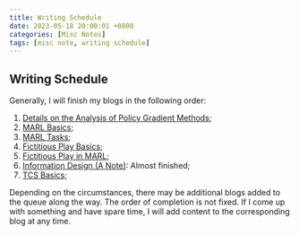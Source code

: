 ```yaml
---
title: Writing Schedule
date: 2023-05-18 20:00:01 +0800
categories: [Misc Notes]
tags: [misc note, writing schedule]
---
```


## Writing Schedule

Generally, I will finish my blogs in the following order: 
1. [Details on the Analysis of Policy Gradient Methods](https://yuelin301.github.io/posts/Policy-Gradient-Details/);
2. [MARL Basics](https://yuelin301.github.io/posts/MARL-Basics/);
3. [MARL Tasks](https://yuelin301.github.io/posts/MARL-Tasks/);
4. [Fictitious Play Basics](https://yuelin301.github.io/posts/Fictitious-Play-Basics/);
5. [Fictitious Play in MARL](https://yuelin301.github.io/posts/Fictitious-Play-MARL/);
6. [Information Design (A Note)](https://yuelin301.github.io/posts/Information-Design/): Almost finished;
7. [TCS Basics](https://yuelin301.github.io/posts/TCS-Basics/);

Depending on the circumstances, there may be additional blogs added to the queue along the way. 
The order of completion is not fixed.
If I come up with something and have spare time, I will add content to the corresponding blog at any time.